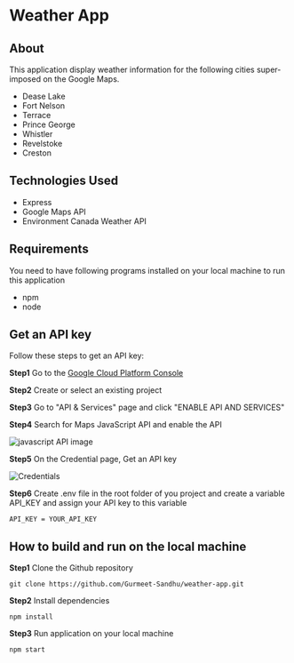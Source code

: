 # Weather App

## About

This application display weather information for the following cities super-imposed on the Google Maps.
* Dease Lake
* Fort Nelson
* Terrace
* Prince George
* Whistler
* Revelstoke
* Creston

## Technologies Used

* Express
* Google Maps API
* Environment Canada Weather API

## Requirements
You need to have following programs installed on your local machine to run this application
* npm
* node

## Get an API key
Follow these steps to get an API key:

**Step1** Go to the [Google Cloud Platform Console](https://cloud.google.com/console/google/maps-apis/overview)

**Step2** Create or select an existing project

**Step3** Go to "API & Services" page and click "ENABLE API AND SERVICES"

**Step4** Search for Maps JavaScript API and enable the API

![javascript API image](https://i.ibb.co/PGxGdGM/api.png)

**Step5** On the Credential page, Get an API key

![Credentials](https://i.ibb.co/GTHHYX3/credentials.png)

**Step6** Create .env file in the root folder of you project and create a variable API_KEY and assign your API key to this variable

```
API_KEY = YOUR_API_KEY
```

## How to build and run on the local machine

**Step1** Clone the Github repository
```
git clone https://github.com/Gurmeet-Sandhu/weather-app.git

```
**Step2** Install dependencies

```
npm install

```
**Step3** Run application on your local machine

```
npm start

```

